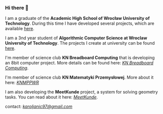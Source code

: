 ### Hi there 👋

I am a graduate of the **Academic High School of Wrocław University of Technology**. During this time I have developed several projects, which are available [here](https://github.com/karoljanic/projects-high-school).

I am a 3nd year student of **Algorithmic Computer Science at Wroclaw University of Technology**. The projects I create at university can be found [here](https://github.com/karoljanic/projects-studies).

I'm member of science club **KN Breadboard Computing** that is developing an 8bit computer project. More details can be found here: [*KN Breadboard Computing*](https://github.com/KN-Breadboard-Computing).

I'm member of science club **KN Matematyki Przemysłowej**. More about it here: [*KNMPPWR*](https://github.com/KNMPPWR)

I am also developing the **MeetKunde** project, a system for solving geometry tasks. You can read about it here: [*MeetKunde*](https://github.com/MeetKunde).


contact: *karoljanic97@gmail.com*

